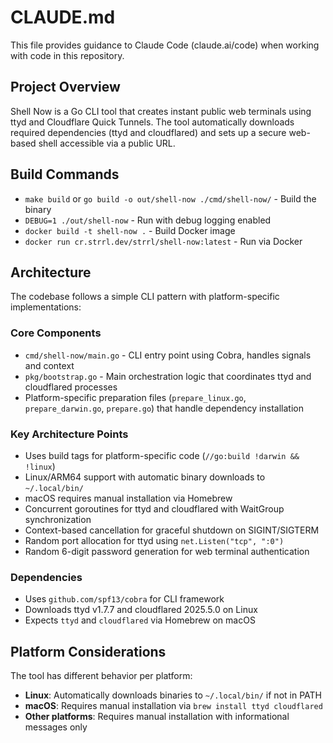 # CLAUDE.md

This file provides guidance to Claude Code (claude.ai/code) when working with code in this repository.

## Project Overview

Shell Now is a Go CLI tool that creates instant public web terminals using ttyd and Cloudflare Quick Tunnels. The tool automatically downloads required dependencies (ttyd and cloudflared) and sets up a secure web-based shell accessible via a public URL.

## Build Commands

- `make build` or `go build -o out/shell-now ./cmd/shell-now/` - Build the binary
- `DEBUG=1 ./out/shell-now` - Run with debug logging enabled
- `docker build -t shell-now .` - Build Docker image
- `docker run cr.strrl.dev/strrl/shell-now:latest` - Run via Docker

## Architecture

The codebase follows a simple CLI pattern with platform-specific implementations:

### Core Components
- `cmd/shell-now/main.go` - CLI entry point using Cobra, handles signals and context
- `pkg/bootstrap.go` - Main orchestration logic that coordinates ttyd and cloudflared processes
- Platform-specific preparation files (`prepare_linux.go`, `prepare_darwin.go`, `prepare.go`) that handle dependency installation

### Key Architecture Points
- Uses build tags for platform-specific code (`//go:build !darwin && !linux`)
- Linux/ARM64 support with automatic binary downloads to `~/.local/bin/`
- macOS requires manual installation via Homebrew
- Concurrent goroutines for ttyd and cloudflared with WaitGroup synchronization
- Context-based cancellation for graceful shutdown on SIGINT/SIGTERM
- Random port allocation for ttyd using `net.Listen("tcp", ":0")`
- Random 6-digit password generation for web terminal authentication

### Dependencies
- Uses `github.com/spf13/cobra` for CLI framework
- Downloads ttyd v1.7.7 and cloudflared 2025.5.0 on Linux
- Expects `ttyd` and `cloudflared` via Homebrew on macOS

## Platform Considerations

The tool has different behavior per platform:
- **Linux**: Automatically downloads binaries to `~/.local/bin/` if not in PATH
- **macOS**: Requires manual installation via `brew install ttyd cloudflared`
- **Other platforms**: Requires manual installation with informational messages only
